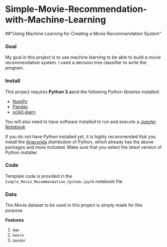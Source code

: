 # Simple-Movie-Recommendation-with-Machine-Learning
##"Using Machine Learning for Creating a Movie Recommendation System"

### Goal
My goal in this project is to use machine learning to be able to build a movie recommendation system. I used a decision tree classifier to write the program.


### Install

This project requires **Python 3.x**and the following Python libraries installed:

- [NumPy](http://www.numpy.org/)
- [Pandas](http://pandas.pydata.org/)
- [scikit-learn](http://scikit-learn.org/stable/)


You will also need to have software installed to run and execute a [Jupyter Notebook](http://ipython.org/notebook.html)

If you do not have Python installed yet, it is highly recommended that you install the [Anaconda](http://continuum.io/downloads) distribution of Python, which already has the above packages and more included. Make sure that you select the latest version of Python installer.

### Code

Template code is provided in the `Simple_Movie_Recommendation_System.ipynb` notebook file.


### Data

The Movie dataset to be used in this project is simply made for this purpose.

**Features**
1.  `Age`
2. `Genre`
3. `Gender`

